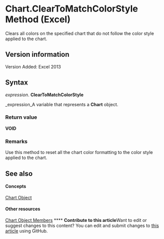 
# Chart.ClearToMatchColorStyle Method (Excel)

Clears all colors on the specified chart that do not follow the color style applied to the chart.


## Version information

Version Added: Excel 2013 


## Syntax

 _expression_. **ClearToMatchColorStyle**

 _expression_A variable that represents a  **Chart** object.


### Return value

 **VOID**


### Remarks

Use this method to reset all the chart color formatting to the color style applied to the chart.


## See also


#### Concepts


 [Chart Object](179c32ce-49bd-6f36-ea12-89fb5443f3ea.md)
#### Other resources


 [Chart Object Members](a3f8ac44-02d6-6f3f-b5e0-23f4bd5d6baf.md)
****   **Contribute to this article**Want to edit or suggest changes to this content? You can edit and submit changes to  [this article](https://github.com/jhershey00/VBA_Excel_Test/OpenXMLCon/articles/5b409cca-e458-21dd-77cc-0a93df1d4539.md) using GitHub.


